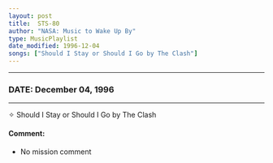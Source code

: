 ```yaml
---
layout: post
title:  STS-80
author: "NASA: Music to Wake Up By"
type: MusicPlaylist
date_modified: 1996-12-04
songs: ["Should I Stay or Should I Go by The Clash"]
---
```


----
### DATE: December 04, 1996
----
✧ Should I Stay or Should I Go by The Clash

#### Comment:
* No mission comment



<br/>
<center>
	<a target="_blank"
	   href="https://twitter.com/intent/tweet?hashtags=Space,NASA,Playlist,NASAWakeupCalls,SpaceProgram&text={{ page.author}}, '{{ page.songs.first }}' {{ page.title }}, {{ page.date | date: '%B %d, %Y' }}. {{ site.url }}{{ page.url }}&via=nasawakeupcalls"><i class="fab fa-twitter" alt="Tweet this page" style="font-size: 1.3em;"></i></a>
	&nbsp; 	<i class="fas fa-user-astronaut" style="font-size: 1.5em;"></i> &nbsp;
    <a type="amzn" search="'Should I Stay or Should I Go by The Clash'" category="popular music">
    <i class="fab fa-amazon" style="font-size: 1.3em;"></i></a>
</center>
